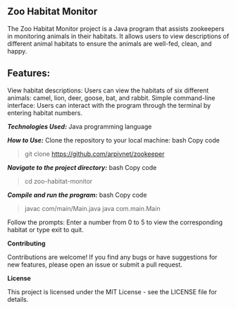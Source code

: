 ## Zoo Habitat Monitor
The Zoo Habitat Monitor project is a Java program that assists zookeepers in monitoring animals in their habitats. It allows users to view descriptions of different animal habitats to ensure the animals are well-fed, clean, and happy.

## Features:
View habitat descriptions: Users can view the habitats of six different animals: camel, lion, deer, goose, bat, and rabbit.
Simple command-line interface: Users can interact with the program through the terminal by entering habitat numbers.

***Technologies Used:***
Java programming language

***How to Use:***
Clone the repository to your local machine:
bash
Copy code
> git clone https://github.com/arpivnet/zookeeper


***Navigate to the project directory:***
bash
Copy code
>cd zoo-habitat-monitor

***Compile and run the program:***
bash
Copy code
>javac com/main/Main.java
>java com.main.Main
>
Follow the prompts: Enter a number from 0 to 5 to view the corresponding habitat or type exit to quit.

**Contributing**

Contributions are welcome! If you find any bugs or have suggestions for new features, please open an issue or submit a pull request.

**License**

This project is licensed under the MIT License - see the LICENSE file for details.
